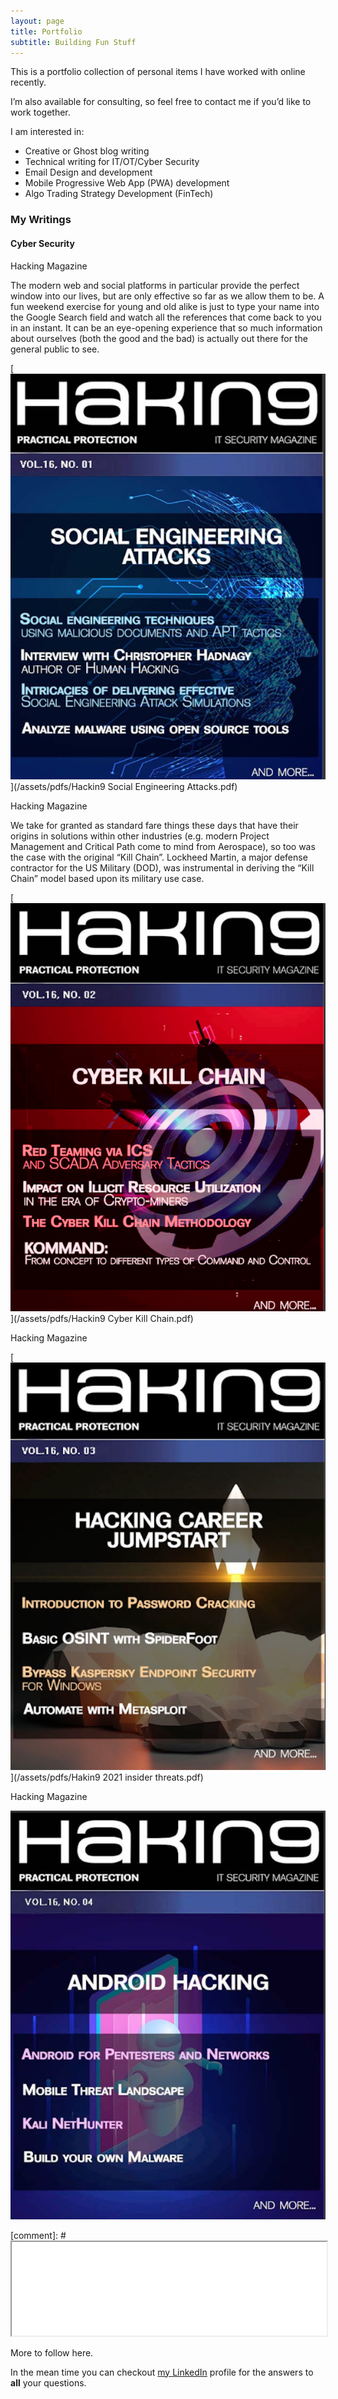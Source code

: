 ```yaml
---
layout: page
title: Portfolio
subtitle: Building Fun Stuff 
---
```


This is a portfolio collection of personal items I have worked with online recently.  

I’m also available for consulting, so feel free to contact me if you’d like to work together.

I am interested in:  

- Creative or Ghost blog writing
- Technical writing for IT/OT/Cyber Security
- Email Design and development
- Mobile Progressive Web App (PWA) development
- Algo Trading Strategy Development (FinTech)

### My Writings

#### Cyber Security

Hacking Magazine 

The modern web and social platforms in particular provide the perfect window into our lives, but are only effective so far as we allow them to be. A fun weekend exercise for young and old alike is just to type your name into the Google Search field and watch all the references that come back to you in an instant. It can be an eye-opening experience that so much information about ourselves (both the good and the bad) is actually out there for the general public to see.

[![ASocial Engineering Attacks](/assets/img/Hackin9-Social-Engineering-Attacks-cover.png)](/assets/pdfs/Hackin9 Social Engineering Attacks.pdf)

Hacking Magazine 

We take for granted as standard fare things these days that have their origins in solutions within other industries (e.g. modern Project Management and Critical Path come to mind from Aerospace), so too was the case with the original “Kill Chain”. Lockheed Martin, a major defense contractor for the US Military (DOD), was instrumental in deriving the “Kill Chain” model based upon its military use case.

[![Cyber Kill Chain](/assets/img/Hackin9-Cyber-Kill-Chain-cover.png)](/assets/pdfs/Hackin9 Cyber Kill Chain.pdf) 

Hacking Magazine 

[![Insider Threats](/assets/img/Hakin9-2021-insider-threats-cover.png)](/assets/pdfs/Hakin9 2021 insider threats.pdf) 

Hacking Magazine 

[![Mobile Threat Landscape](/assets/img/H9-Mobile-Threat-landscape-cover.png)](/assets/pdfs/H9-Mobile-Threat-landscape.pdf)

[comment]: # <iframe src="/assets/pdfs/Hackin9 Social Engineering Attacks.pdf" width="100%" height="20%"></iframe>

More to follow here. 

In the mean time you can checkout [my LinkedIn](https://www.linkedin.com/in/syedpeer) profile for the answers to **all** your questions.
